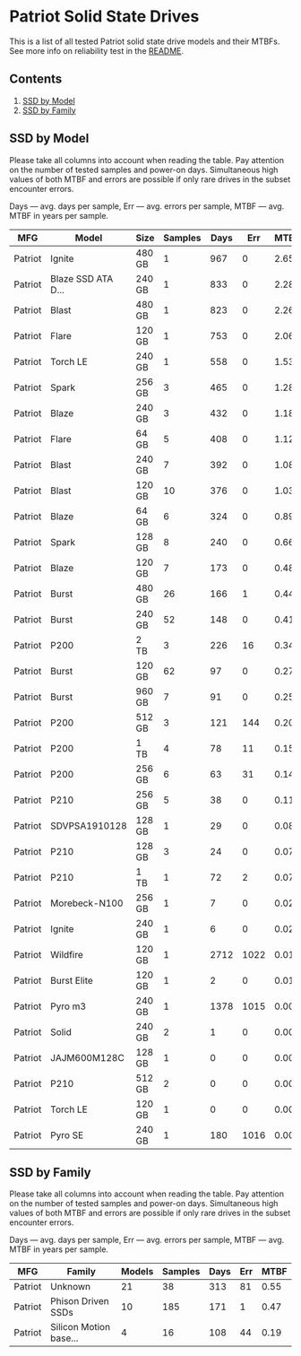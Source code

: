 Patriot Solid State Drives
==========================

This is a list of all tested Patriot solid state drive models and their MTBFs. See
more info on reliability test in the [README](https://github.com/linuxhw/SMART).

Contents
--------

1. [ SSD by Model  ](#ssd-by-model)
2. [ SSD by Family ](#ssd-by-family)

SSD by Model
------------

Please take all columns into account when reading the table. Pay attention on the
number of tested samples and power-on days. Simultaneous high values of both MTBF
and errors are possible if only rare drives in the subset encounter errors.

Days — avg. days per sample,
Err  — avg. errors per sample,
MTBF — avg. MTBF in years per sample.

| MFG       | Model              | Size   | Samples | Days  | Err   | MTBF   |
|-----------|--------------------|--------|---------|-------|-------|--------|
| Patriot   | Ignite             | 480 GB | 1       | 967   | 0     | 2.65   |
| Patriot   | Blaze SSD ATA D... | 240 GB | 1       | 833   | 0     | 2.28   |
| Patriot   | Blast              | 480 GB | 1       | 823   | 0     | 2.26   |
| Patriot   | Flare              | 120 GB | 1       | 753   | 0     | 2.06   |
| Patriot   | Torch LE           | 240 GB | 1       | 558   | 0     | 1.53   |
| Patriot   | Spark              | 256 GB | 3       | 465   | 0     | 1.28   |
| Patriot   | Blaze              | 240 GB | 3       | 432   | 0     | 1.18   |
| Patriot   | Flare              | 64 GB  | 5       | 408   | 0     | 1.12   |
| Patriot   | Blast              | 240 GB | 7       | 392   | 0     | 1.08   |
| Patriot   | Blast              | 120 GB | 10      | 376   | 0     | 1.03   |
| Patriot   | Blaze              | 64 GB  | 6       | 324   | 0     | 0.89   |
| Patriot   | Spark              | 128 GB | 8       | 240   | 0     | 0.66   |
| Patriot   | Blaze              | 120 GB | 7       | 173   | 0     | 0.48   |
| Patriot   | Burst              | 480 GB | 26      | 166   | 1     | 0.44   |
| Patriot   | Burst              | 240 GB | 52      | 148   | 0     | 0.41   |
| Patriot   | P200               | 2 TB   | 3       | 226   | 16    | 0.34   |
| Patriot   | Burst              | 120 GB | 62      | 97    | 0     | 0.27   |
| Patriot   | Burst              | 960 GB | 7       | 91    | 0     | 0.25   |
| Patriot   | P200               | 512 GB | 3       | 121   | 144   | 0.20   |
| Patriot   | P200               | 1 TB   | 4       | 78    | 11    | 0.15   |
| Patriot   | P200               | 256 GB | 6       | 63    | 31    | 0.14   |
| Patriot   | P210               | 256 GB | 5       | 38    | 0     | 0.11   |
| Patriot   | SDVPSA1910128      | 128 GB | 1       | 29    | 0     | 0.08   |
| Patriot   | P210               | 128 GB | 3       | 24    | 0     | 0.07   |
| Patriot   | P210               | 1 TB   | 1       | 72    | 2     | 0.07   |
| Patriot   | Morebeck-N100      | 256 GB | 1       | 7     | 0     | 0.02   |
| Patriot   | Ignite             | 240 GB | 1       | 6     | 0     | 0.02   |
| Patriot   | Wildfire           | 120 GB | 1       | 2712  | 1022  | 0.01   |
| Patriot   | Burst Elite        | 120 GB | 1       | 2     | 0     | 0.01   |
| Patriot   | Pyro m3            | 240 GB | 1       | 1378  | 1015  | 0.00   |
| Patriot   | Solid              | 240 GB | 2       | 1     | 0     | 0.00   |
| Patriot   | JAJM600M128C       | 128 GB | 1       | 0     | 0     | 0.00   |
| Patriot   | P210               | 512 GB | 2       | 0     | 0     | 0.00   |
| Patriot   | Torch LE           | 120 GB | 1       | 0     | 0     | 0.00   |
| Patriot   | Pyro SE            | 240 GB | 1       | 180   | 1016  | 0.00   |

SSD by Family
-------------

Please take all columns into account when reading the table. Pay attention on the
number of tested samples and power-on days. Simultaneous high values of both MTBF
and errors are possible if only rare drives in the subset encounter errors.

Days — avg. days per sample,
Err  — avg. errors per sample,
MTBF — avg. MTBF in years per sample.

| MFG       | Family                 | Models | Samples | Days  | Err   | MTBF   |
|-----------|------------------------|--------|---------|-------|-------|--------|
| Patriot   | Unknown                | 21     | 38      | 313   | 81    | 0.55   |
| Patriot   | Phison Driven SSDs     | 10     | 185     | 171   | 1     | 0.47   |
| Patriot   | Silicon Motion base... | 4      | 16      | 108   | 44    | 0.19   |
